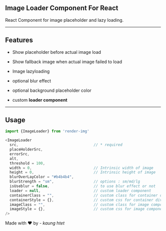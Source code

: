 ## Image Loader Component For React&#x20;

React Component for image placeholder and lazy loading.

---

## Features

- Show placeholder before actual image load

- Show fallback image when actual image failed to load

- Image lazyloading

- optional blur effect

- optional background placeholder color

- custom **loader component**

---

## Usage

```javascript
import {ImageLoader} from 'render-img'

<ImageLoader
  src,                                  // * required
  placeHolderSrc,
  errorSrc,
  alt,
  threshold = 100,
  width = 0,                            // Intrinsic width of image
  height = 0,                           // Intrinsic height of image
  blurOverLayColor = "#b4b4b4",
  blurStrength = "sm",                  // options : sm/md/lg
  isUseblur = false,                    // to use blur effect or not
  loader = null,                        // custom loader component
  containerClass = "",                  // custom class for container div
  containerStyle = {},                  // custom css for container div
  imageClass = "",                      // custom class for image component
  imageStyle = {},                      // custom css for image component
/>
```

Made with ❤️ by - _kaung htet_
